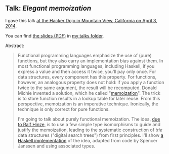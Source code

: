 ## Talk: *Elegant memoization*

[*Memo Functions, Polytypically!*]: http://citeseerx.ist.psu.edu/viewdoc/summary?doi=10.1.1.43.3272 "paper by Ralf Hinze"

[MemoTrie]: http://hackage.haskell.org/package/MemoTrie "Haskell library"

I gave this talk [at the Hacker Dojo in Mountain View, California on April 3, 2014](http://www.meetup.com/haskellhackersathackerdojo/events/151894212/).

You can find [the slides (PDF)](http://conal.net/talks/elegant-memoization.pdf) in [my talks folder](http://conal.net/talks/).

Abstract:

 <blockquote>

Functional programming languages emphasize the use of (pure) functions, but they also carry an implementation bias against them.
In most functional programming languages, including Haskell, if you express a value and then access it twice, you'll pay only once.
For data structures, every component has this property.
For functions, however, an analogous property does not hold: if you apply a function twice to the same argument, the result will be recomputed.
Donald Michie invented a solution, which he called "[memoization](https://en.wikipedia.org/wiki/Memoization)".
The trick is to store function results in a lookup table for later reuse.
From this perspective, memoization is an imperative technique.
Ironically, the technique is only correct for pure functions.

I'm going to talk about purely functional memoization.
The idea, [due to Ralf Hinze][*Memo Functions, Polytypically!*], is to use a few simple type isomorphisms to guide and justify the memoization, leading to the systematic construction of *trie* data structures ("digital search trees") from first principles.
I'll show [a Haskell implementation][MemoTrie] of the idea, adapted from code by Spencer Janssen and using associated types.

 </blockquote>
